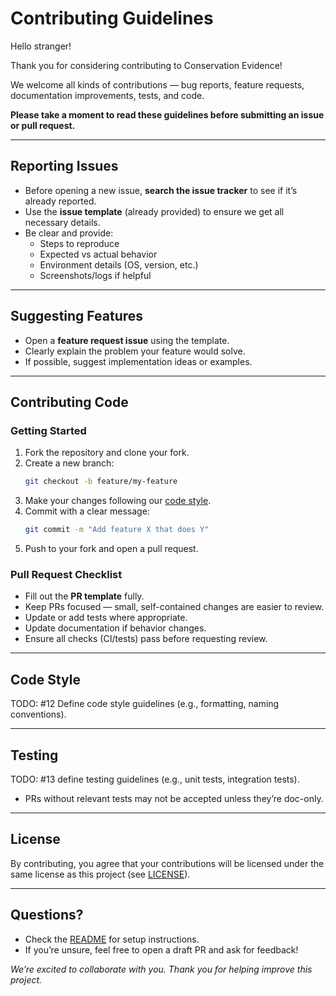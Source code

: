 # Contributing Guidelines

Hello stranger!

Thank you for considering contributing to Conservation Evidence!

We welcome all kinds of contributions — bug reports, feature requests, documentation improvements, tests, and code.

**Please take a moment to read these guidelines before submitting an issue or pull request.**

---

## Reporting Issues
- Before opening a new issue, **search the issue tracker** to see if it’s already reported.  
- Use the **issue template** (already provided) to ensure we get all necessary details.  
- Be clear and provide:
  - Steps to reproduce
  - Expected vs actual behavior
  - Environment details (OS, version, etc.)
  - Screenshots/logs if helpful

---

## Suggesting Features
- Open a **feature request issue** using the template.  
- Clearly explain the problem your feature would solve.  
- If possible, suggest implementation ideas or examples.

---

## Contributing Code

### Getting Started
1. Fork the repository and clone your fork.  
2. Create a new branch:  
   ```bash
   git checkout -b feature/my-feature
   ```
3. Make your changes following our [code style](#-code-style).  
4. Commit with a clear message:  
   ```bash
   git commit -m "Add feature X that does Y"
   ```
5. Push to your fork and open a pull request.

### Pull Request Checklist
- Fill out the **PR template** fully.  
- Keep PRs focused — small, self-contained changes are easier to review.  
- Update or add tests where appropriate.  
- Update documentation if behavior changes.  
- Ensure all checks (CI/tests) pass before requesting review.  

---

## Code Style
TODO: #12 Define code style guidelines (e.g., formatting, naming conventions).

---

## Testing
TODO: #13 define testing guidelines (e.g., unit tests, integration tests).
- PRs without relevant tests may not be accepted unless they’re doc-only.

---

## License
By contributing, you agree that your contributions will be licensed under the same license as this project (see [LICENSE](LICENSE)).  

---

## Questions?
- Check the [README](README.md) for setup instructions.  
- If you’re unsure, feel free to open a draft PR and ask for feedback!  

*We’re excited to collaborate with you. Thank you for helping improve this project.*
